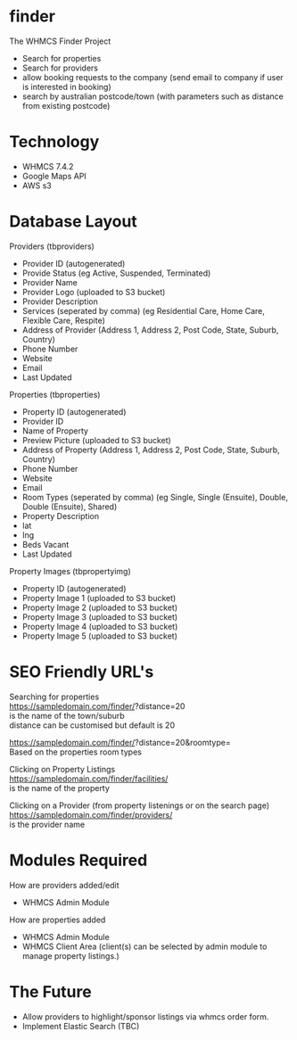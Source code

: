 # finder
The WHMCS Finder Project
- Search for properties
- Search for providers
- allow booking requests to the company (send email to company if user is interested in booking)
- search by australian postcode/town (with parameters such as distance from existing postcode)

# Technology
- WHMCS 7.4.2
- Google Maps API
- AWS s3

# Database Layout

Providers (tbproviders)
- Provider ID (autogenerated)
- Provide Status (eg Active, Suspended, Terminated)
- Provider Name
- Provider Logo (uploaded to S3 bucket)
- Provider Description
- Services (seperated by comma) (eg Residential Care, Home Care, Flexible Care, Respite)
- Address of Provider (Address 1, Address 2, Post Code, State, Suburb, Country)
- Phone Number
- Website
- Email
- Last Updated

Properties (tbproperties)
- Property ID (autogenerated)
- Provider ID 
- Name of Property 
- Preview Picture (uploaded to S3 bucket) 
- Address of Property (Address 1, Address 2, Post Code, State, Suburb, Country)
- Phone Number
- Website
- Email
- Room Types (seperated by comma) (eg Single, Single (Ensuite), Double, Double (Ensuite), Shared)
- Property Description 
- lat
- lng 
- Beds Vacant
- Last Updated

Property Images (tbpropertyimg)

- Property ID (autogenerated)
- Property Image 1 (uploaded to S3 bucket) 
- Property Image 2 (uploaded to S3 bucket) 
- Property Image 3 (uploaded to S3 bucket) 
- Property Image 4 (uploaded to S3 bucket) 
- Property Image 5 (uploaded to S3 bucket) 

# SEO Friendly URL's

Searching for properties <br />
https://sampledomain.com/finder/<suburb>?distance=20 <br />
<suburb> is the name of the town/suburb  <br /> 
distance can be customised but default is 20 

https://sampledomain.com/finder/<suburb>?distance=20&roomtype=<roomtype> <br />
Based on the properties room types 

Clicking on Property Listings <br />
https://sampledomain.com/finder/facilities/<facility-name> <br />
<facility-name> is the name of the property

Clicking on a Provider (from property listenings or on the search page) <br />
https://sampledomain.com/finder/providers/<name-of-provider> <br />
<name-of-provider> is the provider name 


# Modules Required

How are providers added/edit 
- WHMCS Admin Module

How are properties added
- WHMCS Admin Module
- WHMCS Client Area (client(s) can be selected by admin module to manage property listings.)

# The Future
- Allow providers to highlight/sponsor listings via whmcs order form.
- Implement Elastic Search (TBC)






